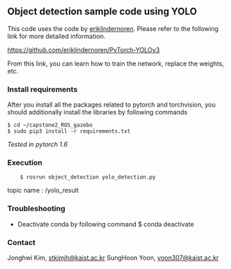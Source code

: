 ## Object detection sample code using YOLO
This code uses the code by [eriklindernoren](https://github.com/eriklindernoren/PyTorch-YOLOv3).
Please refer to the following link for more detailed information.

https://github.com/eriklindernoren/PyTorch-YOLOv3

From this link, you can learn how to train the network, replace the weights, etc.

### Install requirements

After you install all the packages related to pytorch and torchvision, you should additionally install the libraries by following commands
```
$ cd ~/capstone2_ROS_gazebo
$ sudo pip3 install -r requirements.txt
```
*Tested in pytorch 1.6*

### Execution
```
    $ rosrun object_detection yolo_detection.py
```
topic name : /yolo_result

### Troubleshooting

- Deactivate conda by following command
    $ conda deactivate

### Contact
Jonghwi Kim, stkimjh@kaist.ac.kr
SungHoon Yoon, yoon307@kaist.ac.kr

